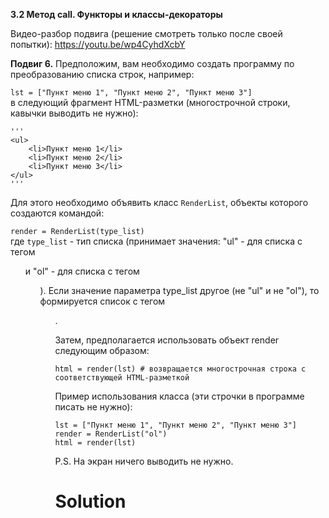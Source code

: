 **3.2 Метод __call__. Функторы и классы-декораторы**

Видео-разбор подвига (решение смотреть только после
своей попытки): https://youtu.be/wp4CyhdXcbY

**Подвиг 6.** Предположим, вам необходимо создать
программу по преобразованию списка строк, например:

`lst = ["Пункт меню 1", "Пункт меню 2", "Пункт меню 3"]`\
в следующий фрагмент HTML-разметки (многострочной строки, 
кавычки выводить не нужно):
```
'''
<ul>
    <li>Пункт меню 1</li>
    <li>Пункт меню 2</li>
    <li>Пункт меню 3</li>
</ul>
'''
```

Для этого необходимо объявить класс `RenderList`,
объекты которого создаются командой:

`render = RenderList(type_list)`\
где `type_list` - тип списка (принимает значения: 
"ul" - для списка с тегом <ul> и "ol" - для списка с тегом <ol>).
Если значение параметра type_list другое (не "ul" и не "ol"),
то формируется список с тегом <ul>.

Затем, предполагается использовать объект render следующим образом:
```
html = render(lst) # возвращается многострочная строка с соответствующей HTML-разметкой
```
Пример использования класса (эти строчки в программе
писать не нужно):
```
lst = ["Пункт меню 1", "Пункт меню 2", "Пункт меню 3"]
render = RenderList("ol")
html = render(lst)
```
P.S. На экран ничего выводить не нужно. 

# Solution

```

```
